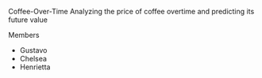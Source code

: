 Coffee-Over-Time
Analyzing the price of coffee overtime and predicting its future value

Members
- Gustavo
- Chelsea
- Henrietta

